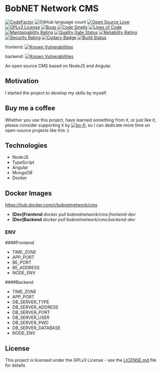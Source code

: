 # BobNET Network CMS 
[![CodeFactor](https://www.codefactor.io/repository/github/bobnetnetwork/cms/badge)](https://www.codefactor.io/repository/github/bobnetnetwork/cms) ![GitHub language count](https://img.shields.io/github/languages/count/bobnetnetwork/cms)  [![Open Source Love](https://badges.frapsoft.com/os/v1/open-source.svg?v=103)](https://github.com/ellerbrock/open-source-badges/) [![GPLv3 License](https://img.shields.io/badge/License-GPL%20v3-yellow.svg)](https://opensource.org/licenses/) [![Bugs](https://sonarcloud.io/api/project_badges/measure?project=bobnetnetwork_cms&metric=bugs)](https://sonarcloud.io/dashboard?id=bobnetnetwork_cms) [![Code Smells](https://sonarcloud.io/api/project_badges/measure?project=bobnetnetwork_cms&metric=code_smells)](https://sonarcloud.io/dashboard?id=bobnetnetwork_cms) [![Lines of Code](https://sonarcloud.io/api/project_badges/measure?project=bobnetnetwork_cms&metric=ncloc)](https://sonarcloud.io/dashboard?id=bobnetnetwork_cms) [![Maintainability Rating](https://sonarcloud.io/api/project_badges/measure?project=bobnetnetwork_cms&metric=sqale_rating)](https://sonarcloud.io/dashboard?id=bobnetnetwork_cms) [![Quality Gate Status](https://sonarcloud.io/api/project_badges/measure?project=bobnetnetwork_cms&metric=alert_status)](https://sonarcloud.io/dashboard?id=bobnetnetwork_cms) [![Reliability Rating](https://sonarcloud.io/api/project_badges/measure?project=bobnetnetwork_cms&metric=reliability_rating)](https://sonarcloud.io/dashboard?id=bobnetnetwork_cms) [![Security Rating](https://sonarcloud.io/api/project_badges/measure?project=bobnetnetwork_cms&metric=security_rating)](https://sonarcloud.io/dashboard?id=bobnetnetwork_cms) [![Codacy Badge](https://app.codacy.com/project/badge/Grade/1a48c0cd143546c9a2e04cafbe1f089a)](https://www.codacy.com/gh/bobnetnetwork/cms?utm_source=github.com&amp;utm_medium=referral&amp;utm_content=bobnetnetwork/cms&amp;utm_campaign=Badge_Grade) [![Build Status](https://travis-ci.com/bobnetnetwork/cms.svg?branch=master)](https://travis-ci.com/bobnetnetwork/cms)

frontend:  [![Known Vulnerabilities](https://snyk.io/test/github/bobnetnetwork/cms/badge.svg?targetFile=frontend/src/package.json)](https://snyk.io/test/github/bobnetnetwork/cms?targetFile=frontend/src/package.json)

backend: [![Known Vulnerabilities](https://snyk.io/test/github/bobnetnetwork/cms/badge.svg?targetFile=backend/src/package.json)](https://snyk.io/test/github/bobnetnetwork/cms?targetFile=backend/src/package.json)

An open source CMS based on NodeJS and Angular. 

## Motivation

I started the project to develop my skills by myself.

## Buy me a coffee

Whether you use this project, have learned something from it, or just like it, please consider supporting it by [![ko-fi](https://www.ko-fi.com/img/githubbutton_sm.svg)](https://ko-fi.com/C0C51L9LE), so I can dedicate more time on open-source projects like this :)

## Technologies
* NodeJS
* TypeScript
* Angular
* MongoDB
* Docker

## Docker Images
https://hub.docker.com/r/bobnetnetwork/cms
* **[Dev]Frontend**  _docker pull bobnetnetwork/cms:frontend-dev_
* **[Dev]Backend**  _docker pull bobnetnetwork/cms:backend-dev_

### ENV

####Frontend

* TIME_ZONE
* APP_PORT
* BE_PORT
* BE_ADDRESS
* NODE_ENV

####Backend

* TIME_ZONE
* APP_PORT
* DB_SERVER_TYPE
* DB_SERVER_ADDRESS
* DB_SERVER_PORT
* DB_SERVER_USER
* DB_SERVER_PWD
* DB_SERVER_DATABASE
* NODE_ENV

## License
This project is licensed under the GPLv3 License - see the [LICENSE.md](LICENSE.md) file for details
